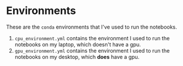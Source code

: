 # Environments
These are the `conda` environments that I've used to run the notebooks.
1. `cpu_environment.yml` contains the environment I used to run the notebooks on my laptop, which doesn't have a gpu.
2. `gpu_environment.yml` contains the environment I used to run the notebooks on my desktop, which **does** have a gpu.
